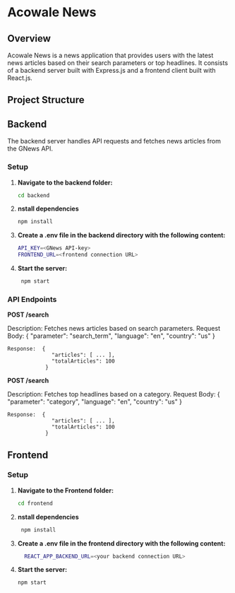 # Acowale News

## Overview

Acowale News is a news application that provides users with the latest news articles based on their search parameters or top headlines. It consists of a backend server built with Express.js and a frontend client built with React.js.

## Project Structure


## Backend

The backend server handles API requests and fetches news articles from the GNews API.

### Setup

1. **Navigate to the backend folder:**

   ```bash
   cd backend
2. **nstall dependencies**
    ```bash
   npm install

4. **Create a .env file in the backend directory with the following content:**
    ```bash
    API_KEY=<GNews API-key>
    FRONTEND_URL=<frontend connection URL>

6. **Start the server:**
    ```bash
     npm start

### API Endpoints
  **POST /search**
  
  Description: Fetches news articles based on search parameters.
  Request Body: {
                  "parameter": "search_term",
                  "language": "en",
                  "country": "us"
                }

    Response:  {
                  "articles": [ ... ],
                  "totalArticles": 100
                }

  
  **POST /search**
  
  Description: Fetches top headlines based on a category.
  Request Body: {
                  "parameter": "category",
                  "language": "en",
                  "country": "us"
                }

    Response:  {
                  "articles": [ ... ],
                  "totalArticles": 100
                }

## Frontend

### Setup
1. **Navigate to the Frontend folder:**

   ```bash
   cd frontend
2. **nstall dependencies**
   ```bash
    npm install

3. **Create a .env file in the frontend directory with the following content:**
   ```bash
     REACT_APP_BACKEND_URL=<your backend connection URL>

4. **Start the server:**
    ```bash
    npm start

